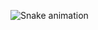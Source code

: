 ![Snake animation](https://github.com/Stephanyrsantos/blob/output/github-contribution-grid-snake.svg)
